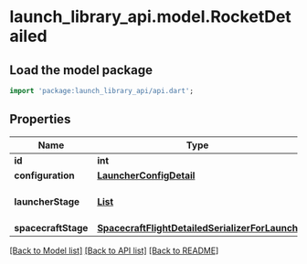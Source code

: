 # launch_library_api.model.RocketDetailed

## Load the model package
```dart
import 'package:launch_library_api/api.dart';
```

## Properties
Name | Type | Description | Notes
------------ | ------------- | ------------- | -------------
**id** | **int** |  | [readonly] 
**configuration** | [**LauncherConfigDetail**](LauncherConfigDetail.md) |  | [readonly] 
**launcherStage** | [**List<FirstStage>**](FirstStage.md) |  | [readonly] [default to const []]
**spacecraftStage** | [**SpacecraftFlightDetailedSerializerForLaunch**](SpacecraftFlightDetailedSerializerForLaunch.md) |  | [readonly] 

[[Back to Model list]](../README.md#documentation-for-models) [[Back to API list]](../README.md#documentation-for-api-endpoints) [[Back to README]](../README.md)


